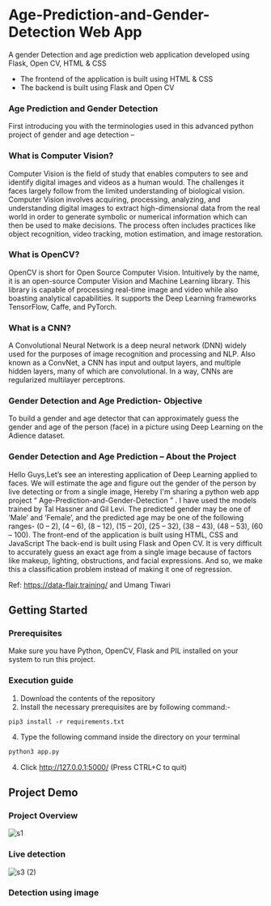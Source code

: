 # Age-Prediction-and-Gender-Detection Web App
A gender Detection  and age prediction web application developed using Flask, Open CV, HTML & CSS


* The frontend of the application is built using HTML & CSS
* The backend is built using Flask and Open CV

### Age Prediction and Gender Detection

First introducing you with the terminologies used in this advanced python project of gender and age detection –

### What is Computer Vision?
Computer Vision is the field of study that enables computers to see and identify digital images and videos as a human would. The challenges it faces largely follow from the limited understanding of biological vision. Computer Vision involves acquiring, processing, analyzing, and understanding digital images to extract high-dimensional data from the real world in order to generate symbolic or numerical information which can then be used to make decisions. The process often includes practices like object recognition, video tracking, motion estimation, and image restoration.

### What is OpenCV?
OpenCV is short for Open Source Computer Vision. Intuitively by the name, it is an open-source Computer Vision and Machine Learning library. This library is capable of processing real-time image and video while also boasting analytical capabilities. It supports the Deep Learning frameworks TensorFlow, Caffe, and PyTorch.

### What is a CNN?
A Convolutional Neural Network is a deep neural network (DNN) widely used for the purposes of image recognition and processing and NLP. Also known as a ConvNet, a CNN has input and output layers, and multiple hidden layers, many of which are convolutional. In a way, CNNs are regularized multilayer perceptrons.

### Gender  Detection and Age Prediction- Objective
To build a gender and age detector that can approximately guess the gender and age of the person (face) in a picture using Deep Learning on the Adience dataset.

### Gender  Detection and Age Prediction – About the Project
Hello Guys,Let’s see an interesting application of Deep Learning applied to faces. We will estimate the age and figure out the gender of the person by live detecting or  from a single image, Hereby  I'm sharing a python web app  project “ Age-Prediction-and-Gender-Detection ” . I have used the models trained by Tal Hassner and Gil Levi. The predicted gender may be one of ‘Male’ and ‘Female’, and the predicted age may be one of the following ranges- (0 – 2), (4 – 6), (8 – 12), (15 – 20), (25 – 32), (38 – 43), (48 – 53), (60 – 100). The front-end of the application is built using HTML, CSS and JavaScript The back-end is built using Flask and Open CV. It is very difficult to accurately guess an exact age from a single image because of factors like makeup, lighting, obstructions, and facial expressions. And so, we make this a classification problem instead of making it one of regression.

Ref: https://data-flair.training/ and Umang Tiwari

## Getting Started

### Prerequisites
Make sure you have Python, OpenCV, Flask and PIL installed on your system to run this project.

### Execution guide
1. Download the contents of the repository
2. Install the necessary prerequisites are by following command:-

```
pip3 install -r requirements.txt

```

4. Type the following command inside the directory on your terminal
  ```sh
  python3 app.py
  ```
  
4. Click http://127.0.0.1:5000/ (Press CTRL+C to quit)

## Project Demo

### Project Overview

![s1](https://user-images.githubusercontent.com/76810003/160344080-c08e4f55-c656-4690-89a4-9bad2ba86d54.gif)

### Live detection

![s3 (2)](https://user-images.githubusercontent.com/76810003/160345542-bbbb6195-03a5-4432-913a-8cd39058e544.gif)


### Detection using image
<!DOCTYPE html> 

<html>
  
<head>
    <meta charset="utf-8">
</head>
<body>
    <iframe width="560" height="315" src="//https://www.linkedin.com/posts/abdelkabirjabbar_hello-everyone-i-hope-you-are-well-i-disappeared-activity-6940602368371642369-39h2?utm_source=linkedin_share&utm_medium=member_desktop_web" frameborder="0" allowfullscreen></iframe>
</body>
  
</html>









